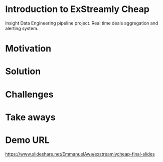 # Introduction to ExStreamly Cheap
Insight Data Engineering pipeline project. Real time deals aggregation and alerting system.

# Motivation

# Solution

# Challenges

# Take aways



# Demo URL
https://www.slideshare.net/EmmanuelAwa/exstreamlycheap-final-slides
